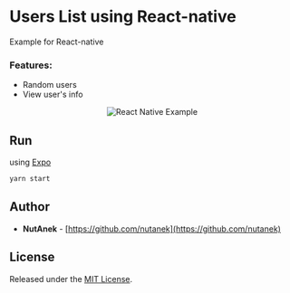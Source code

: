 # Users List using React-native

Example for React-native

### Features:
* Random users
* View user's info

<p align="center">
    <img src="https://user-images.githubusercontent.com/26755833/33836238-7599ab6c-debb-11e7-8048-362ebe32e8be.jpg" alt="React Native Example"/>
</p>

## Run
using [Expo](https://expo.io/)
```bash
yarn start
```

## Author

* **NutAnek** -  [https://github.com/nutanek](https://github.com/nutanek)

## License

Released under the [MIT License](http://www.opensource.org/licenses/MIT).